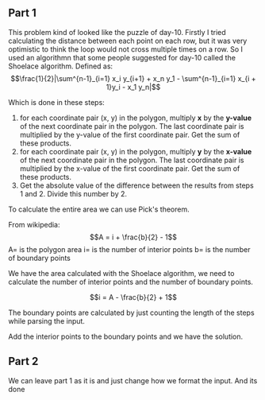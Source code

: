 ## Part 1

This problem kind of looked like the puzzle of day-10. Firstly I tried calculating the distance between each point on each row, but it was very optimistic to think the loop would not cross multiple times on a row. So I used an algorithmn that some people suggested for day-10 called the Shoelace algorithm. Defined as:
$$\frac{1}{2}|\sum^{n-1}_{i=1} x_i y_{i+1} + x_n y_1 - \sum^{n-1}_{i=1} x_{i + 1}y_i - x_1 y_n|$$

Which is done in these steps:

1. for each coordinate pair (x, y) in the polygon, multiply **x** by the **y-value** of the next coordinate pair in the polygon. The last coordinate pair is multiplied by the y-value of the first coordinate pair. Get the sum of these products.
2. for each coordinate pair (x, y) in the polygon, multiply **y** by the **x-value** of the next coordinate pair in the polygon. The last coordinate pair is multiplied by the x-value of the first coordinate pair. Get the sum of these products.
3. Get the absolute value of the difference between the results from steps 1 and 2. Divide this number by 2.

To calculate the entire area we can use Pick's theorem.

From wikipedia:
$$A = i + \frac{b}{2} - 1$$
A= is the polygon area
i= is the number of interior points
b= is the number of boundary points

We have the area calculated with the Shoelace algorithm, we need to calculate the number of interior points and the number of boundary points.

$$i = A - \frac{b}{2} + 1$$

The boundary points are calculated by just counting the length of the steps while parsing the input.

Add the interior points to the boundary points and we have the solution.

## Part 2

We can leave part 1 as it is and just change how we format the input. And its done
